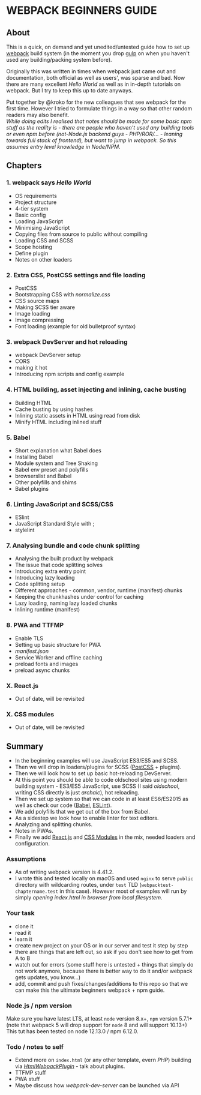 # WEBPACK BEGINNERS GUIDE

## About

This is a quick, on demand and yet unedited/untested guide how to set up [webpack](https://webpack.js.org) build system (in the moment you drop [gulp](http://gulpjs.com) on when you haven't used any building/packing system before).

Originally this was written in times when webpack just came out and documentation, both official as well as users', was sparse and bad. Now there are many excellent *Hello World* as well as in in-depth tutorials on webpack. But I try to keep this up to date anyways.

Put together by @kroko for the new colleagues that see webpack for the first time. However I tried to formulate things in a way so that other random readers may also benefit.  
_While doing edits I realised that notes should be made for some basic npm stuff as the reality is - there are people who haven't used any building tools or even npm before (not-Node.js backend guys - PHP/ROR/... - leaning towards full stack of frontend), but want to jump in webpack. So this assumes entry level knowledge in Node/NPM._

## Chapters

### 1. webpack says *Hello World*

* OS requirements
* Project structure
* 4-tier system
* Basic config
* Loading JavaScript
* Minimising JavaScript
* Copying files from source to public without compiling
* Loading CSS and SCSS
* Scope hoisting
* Define plugin
* Notes on other loaders

### 2. Extra CSS, PostCSS settings and file loading

* PostCSS
* Bootstrapping CSS with *normalize.css*
* CSS source maps
* Making SCSS tier aware
* Image loading
* Image compressing
* Font loading (example for old bulletproof syntax)

### 3. webpack DevServer and hot reloading

* webpack DevServer setup
* CORS
* making it hot
* Introducing npm scripts and config example

### 4. HTML building, asset injecting and inlining, cache busting

* Building HTML
* Cache busting by using hashes
* Inlining static assets in HTML using read from disk
* Minify HTML including inlined stuff

### 5. Babel

* Short explanation what Babel does
* Installing Babel
* Module system and Tree Shaking
* Babel env preset and polyfills
* browserslist and Babel
* Other polyfills and shims
* Babel plugins

### 6. Linting JavaScript and SCSS/CSS

* ESlint
* JavaScript Standard Style with ;
* stylelint

### 7. Analysing bundle and code chunk splitting

* Analysing the built product by webpack
* The issue that code splitting solves
* Introducing extra entry point
* Introducing lazy loading
* Code splitting setup
* Different approaches - common, vendor, runtime (manifest) chunks
* Keeping the chunkhashes under control for caching
* Lazy loading, naming lazy loaded chunks
* Inlining runtime (manifest)

### 8. PWA and TTFMP

* Enable TLS
* Setting up basic structure for PWA
* *manifest.json*
* Service Worker and offline caching
* preload fonts and images
* preload async chunks

### X. React.js

* Out of date, will be revisited

### X. CSS modules

* Out of date, will be revisited

## Summary

* In the beginning examples will use JavaScript ES3/ES5 and SCSS.
* Then we will drop in loaders/plugins for SCSS ([PostCSS](http://postcss.org) + plugins).
* Then we will look how to set up basic hot-reloading DevServer.
* At this point you should be able to code oldschool sites using modern building system - ES3/ES5 JavaScript, use SCSS (I said _oldschool_, writing CSS directly is just _archaic_), hot reloading.
* Then we set up system so that we can code in at least ES6/ES2015 as well as check our code ([Babel](https://babeljs.io), [ESLint](http://eslint.org)).
* We add polyfills that we get out of the box from Babel.
* As a sidestep we look how to enable linter for text editors.
* Analyzing and splitting chunks.
* Notes in PWAs.
* Finally we add [React.js](https://facebook.github.io/react/) and [CSS Modules](https://github.com/css-modules/css-modules) in the mix, needed loaders and configuration.

### Assumptions

* As of writing webpack version is 4.41.2.
* I wrote this and tested locally on macOS and used `nginx` to serve `public` directory with wildcarding routes, under `test` TLD (`webpacktest-chaptername.test` in this case). However most of examples will run by simply *opening index.html in browser from local filesystem*.

### Your task

* clone it
* read it
* learn it
* create new project on your OS or in our server and test it step by step
* there are things that are left out, so ask if you don't see how to get from A to B
* watch out for errors (some stuff here is untested + things that simply do not work anymore, because there is better way to do it and/or webpack gets updates, you know...)
* add, commit and push fixes/changes/additions to this repo so that we can make this the ultimate beginners webpack + npm guide.

### Node.js / npm version

Make sure you have latest LTS, at least `node` version 8.x+, `npm` version 5.7.1+  (note that webpack 5 will drop support for `node` 8 and will support 10.13+)
This tut has been tested on node 12.13.0 / npm 6.12.0.

### Todo / notes to self

* Extend more on `index.html` (or any other template, evern *PHP*) building via [*HtmlWebpackPlugin*](https://www.npmjs.com/package/html-webpack-plugin) - talk about plugins.
* TTFMP stuff
* PWA stuff
* Maybe discuss how *webpack-dev-server* can be launched via API